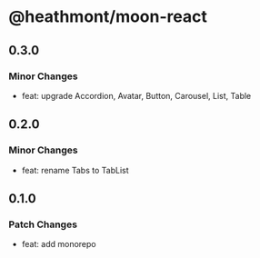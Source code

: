 # @heathmont/moon-react

## 0.3.0

### Minor Changes

- feat: upgrade Accordion, Avatar, Button, Carousel, List, Table

## 0.2.0

### Minor Changes

- feat: rename Tabs to TabList

## 0.1.0

### Patch Changes

- feat: add monorepo
